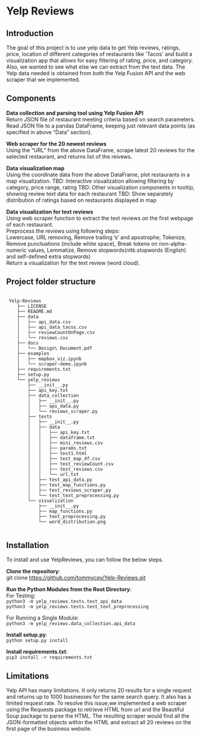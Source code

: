 # Yelp Reviews 


## Introduction 

The goal of this project is to use yelp data to get Yelp reviews, ratings, price, location of different categories of restaurants like 'Tacos' and build a visualization app that allows for easy filtering of rating, price, and category. Also, we wanted to see what else we can extract from the text data. The Yelp data needed is obtained from both the Yelp Fusion API and the web scraper that we implemented. 


## Components

**Data collection and parsing tool using Yelp Fusion API** \
Return JSON file of restaurant meeting criteria based on search parameters.
Read JSON file to a pandas DataFrame, keeping just relevant data points (as specified in above “Data” section).

**Web scraper for the 20 newest reviews** \
Using the “URL” from the above DataFrame, scrape latest 20 reviews for the selected restaurant, and returns list of the reivews.

**Data visualization map** \
Using the coordinate data from the above DataFrame, plot restaurants in a map visualization.
TBD: Interactive visualization allowing filtering by category, price range, rating
TBD: Other visualization components in tooltip, showing review text data for each restaurant
TBD: Show separately distribution of ratings based on restaurants displayed in map

**Data visualization for text reviews** \
Using web scraper function to extract the text reviews on the first webpage of each restaurant. \
Preprocess the reviews using following steps: \
Lowercase, URL removing, Remove trailing ’s’ and apostrophe, Tokenize, 
Remove punctuations (include white space), Break tokens on non-alpha-numeric values, 
Lemmatize, Remove stopwords(nltk.stopwords (English) and self-defined extra stopwords) \
Return a visualization for the text review (word cloud).


## Project folder structure

```

 Yelp-Reviews
    ├── LICENSE
    ├── README.md
    ├── data
    │   ├── api_data.csv
    │   ├── api_data_tacos.csv
    │   ├── reviewCountOnPage.csv
    │   └── reviews.csv
    ├── docs
    │   └── Design\ Document.pdf
    ├── examples
    │   ├── mapbox_viz.ipynb
    │   └── scraper-demo.ipynb
    ├── requirements.txt
    ├── setup.py
    └── yelp_reviews
        ├── __init__.py
        ├── api_key.txt
        ├── data_collection
        │   ├── __init__.py
        │   ├── api_data.py
        │   └── reviews_scraper.py
        ├── tests
        │   ├── __init__.py
        │   ├── data
        │   │   ├── api_key.txt
        │   │   ├── dataframe.txt
        │   │   ├── mini_reviews.csv
        │   │   ├── params.txt
        │   │   ├── test1.html
        │   │   ├── test_map_df.csv
        │   │   ├── test_reviewCount.csv
        │   │   ├── test_reviews.csv
        │   │   └── url.txt
        │   ├── test_api_data.py
        │   ├── test_map_functions.py
        │   ├── test_reviews_scraper.py
        │   └── test_text_preprocessing.py
        └── visualization
            ├── __init__.py
            ├── map_functions.py
            ├── text_preprocessing.py
            └── word_distribution.png
            
```


## Installation

To install and use YelpReviews, you can follow the below steps.

**Clone the repository**: \
git clone https://github.com/tommycqy/Yelp-Reviews.git

**Run the Python Modules from the Root Directory**: \
For Testing: \
```python3 -m yelp_reviews.tests.test_api_data ```\
```python3 -m yelp_reviews.tests.test_text_preprocessing```

For Running a Single Module: \
```python3 -m yelp_reviews.data_collection.api_data```

**Install setup.py**: \
```python setup.py install```

**Install requirements.txt**: \
```pip3 install -r requirements.txt```


## Limitations

Yelp API has many limitations. It only returns 20 results for a single request and returns up to 1000 businesses for the same search query. It also has a limited request rate. To resolve this issue,we implemented a web scraper using the Requests package to retrieve HTML from url and the Beautiful Soup package to parse the HTML. The resulting scraper would find all the JSON-formatted objects within the HTML and extract all 20 reviews on the first page of the business website.

